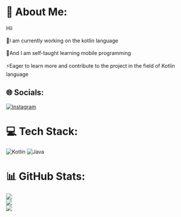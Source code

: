 # 💫 About Me:
Hii<br><br>🌱I am currently working on the kotlin language<br><br>🌱And I am self-taught learning mobile programming<br><br>⚡Eager to learn more and contribute to the project in the field of Kotlin language


## 🌐 Socials:
[![Instagram](https://img.shields.io/badge/Instagram-%23E4405F.svg?logo=Instagram&logoColor=white)](https://instagram.com/mehdi_soleiman.i) 

# 💻 Tech Stack:
![Kotlin](https://img.shields.io/badge/kotlin-%237F52FF.svg?style=for-the-badge&logo=kotlin&logoColor=white) ![Java](https://img.shields.io/badge/java-%23ED8B00.svg?style=for-the-badge&logo=openjdk&logoColor=white)
# 📊 GitHub Stats:
![](https://github-readme-stats.vercel.app/api?username=MahdiSoleimani84&theme=one_dark_pro&hide_border=false&include_all_commits=false&count_private=false)<br/>
![](https://github-readme-streak-stats.herokuapp.com/?user=MahdiSoleimani84&theme=one_dark_pro&hide_border=false)<br/>
![](https://github-readme-stats.vercel.app/api/top-langs/?username=MahdiSoleimani84&theme=one_dark_pro&hide_border=false&include_all_commits=false&count_private=false&layout=compact)

<!-- Proudly created with GPRM ( https://gprm.itsvg.in ) -->
